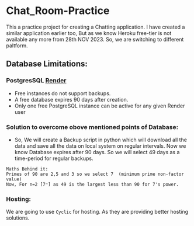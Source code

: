# Chat_Room-Practice

This a practice project for creating a Chatting application. I have created a similar application earlier too, But as we know Heroku free-tier is not available any more from 28th NOV 2023. So, we are switching to different paltform.

## Database Limitations:

### PostgresSQL [Render](https://render.com/)

- Free instances do not support backups.
- A free database expires 90 days after creation.
- Only one free PostgreSQL instance can be active for any given Render user

### Solution to overcome obove mentioned points of Database:

- So, We will create a Backup script in python which will download all the data and save all the data on local system on regular intervals. Now we know Database expires after 90 days. So we will select 49 days as a time-period for regular backups.

```
Maths Behind it:
Primes of 90 are 2,5 and 3 so we select 7  (minimum prime non-factor value)
Now, For n=2 [7ⁿ] as 49 is the largest less than 90 for 7's power.
```
### Hosting:

We are going to use ```Cyclic``` for hosting. As they are providing better hosting solutions.